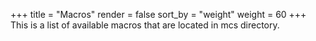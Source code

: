 +++
title = "Macros"
render = false
sort_by = "weight"
weight = 60
+++
This is a list of available macros that are located in mcs directory.